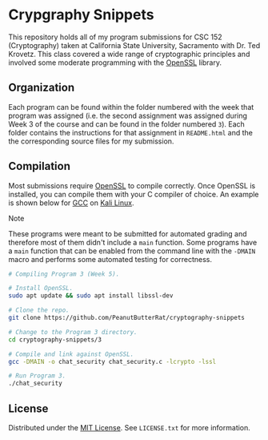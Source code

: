 # Crypgraphy Snippets

This repository holds all of my program submissions for CSC 152 (Cryptography) taken at California State University, Sacramento with Dr. Ted Krovetz. This class covered a wide range of cryptographic principles and involved some moderate programming with the [OpenSSL](https://www.openssl.org/) library.


## Organization

Each program can be found within the folder numbered with the week that program was assigned (i.e. the second assignment was assigned during Week 3 of the course and can be found in the folder numbered ``3``). Each folder contains the instructions for that assignment in ``README.html`` and the the corresponding source files for my submission.


## Compilation

Most submissions require [OpenSSL](https://openssl-library.org/) to compile correctly. Once OpenSSL is installed, you can compile them with your C compiler of choice. An example is shown below for [GCC](https://gcc.gnu.org/) on [Kali Linux](https://www.kali.org/).

> [!NOTE]
> These programs were meant to be submitted for automated grading and therefore most of them didn't include a ``main`` function. Some programs have a ``main`` function that can be enabled from the command line with the ``-DMAIN`` macro and performs some automated testing for correctness.

```bash
# Compiling Program 3 (Week 5).

# Install OpenSSL.
sudo apt update && sudo apt install libssl-dev

# Clone the repo.
git clone https://github.com/PeanutButterRat/cryptography-snippets

# Change to the Program 3 directory.
cd cryptography-snippets/3

# Compile and link against OpenSSL.
gcc -DMAIN -o chat_security chat_security.c -lcrypto -lssl

# Run Program 3.
./chat_security
```

## License

Distributed under the [MIT License](https://choosealicense.com/licenses/mit/). See `LICENSE.txt` for more information.
